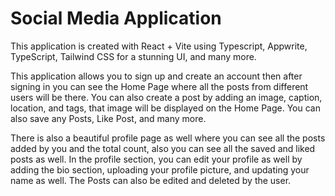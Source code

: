 # Social Media Application

This application is created with React + Vite using Typescript, Appwrite, TypeScript, Tailwind CSS for a stunning UI, and many more.

This application allows you to sign up and create an account then after signing in you can see the Home Page where all the posts from different users will be there. You can also create a post by adding an image, caption, location, and tags, that image will be displayed on the Home Page. You can also save any Posts, Like Post, and many more.

There is also a beautiful profile page as well where you can see  all the posts added by you and the total count, also you can see all the saved and liked posts as well. In the profile section, you can edit your profile as well by adding the bio section, uploading your profile picture, and updating your name as well. The Posts can also be edited and deleted by the user.
